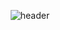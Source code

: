 <div align = "center">


![header](https://capsule-render.vercel.app/api?type=Cylinder&color=timeGradient&height=200&section=header&text=linjuuu&fontSize=100)

<br/>
<br/>

<br/>
<br/>



</div>
